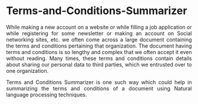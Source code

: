# Terms-and-Conditions-Summarizer

<p align = "justify"> While making a new account on a website or while filling a job application or while registering for some newsletter or making an account on Social networking sites, etc. we often come across a large document containing the terms and conditions pertaining that organization. The document having terms and conditions is so lengthy and complex that we often accept it even without reading. Many times, these terms and conditions contain details about sharing our personal data to third parties, which we entrusted over to one organization. </p>

<p align = "justify"> Terms and Conditions Summarizer is one such way which could help in summarizing the terms and conditions of a document using Natural language processing techniques. </p>
